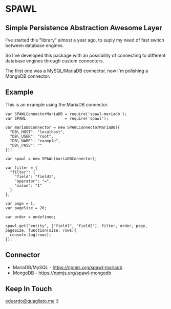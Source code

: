 # SPAWL

## Simple Persistence Abstraction Awesome Layer

I've started this "library" almost a year ago, to suply my need of fast switch
between database engines.

So I've developed this package with an possibility of connecting to different
database engines through custom connectors.

The first one was a MySQL/MariaDB connector, now I'm polishing a MongoDB 
connector.

## Example

This is an example using the MariaDB connector.

    var SPAWLConnectorMariaDB = require('spawl-mariadb');
    var SPAWL                 = require('spawl');

    var mariaDBConnector = new SPAWLConnectorMariaDB({
      "DB\_HOST": "localhost",
      "DB\_USER": "root",
      "DB\_NAME": "example",
      "DB\_PASS": ""
    });

    var spawl = new SPAWL(mariaDBConnector);

    var filter = {
      "filter": {
        "field": "field1",
        "operator": "=",
        "value": "1"
      }
    };

    var page = 1;
    var pageSize = 20;

    var order = undefined;

    spawl.get("entity", ["field1", "field2"], filter, order, page, pageSize, function(size, rows){
      console.log(rows);
    });

## Connector

* MariaDB/MySQL - https://npmjs.org/spawl-mariadb
* MongoDB - https://npmjs.org/spawl-mongodb

## Keep In Touch

eduardo@quagliato.me :)

